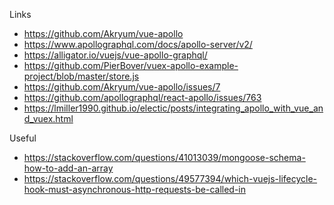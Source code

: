 Links

- https://github.com/Akryum/vue-apollo
- https://www.apollographql.com/docs/apollo-server/v2/
- https://alligator.io/vuejs/vue-apollo-graphql/
- https://github.com/PierBover/vuex-apollo-example-project/blob/master/store.js
- https://github.com/Akryum/vue-apollo/issues/7
- https://github.com/apollographql/react-apollo/issues/763
- https://lmiller1990.github.io/electic/posts/integrating_apollo_with_vue_and_vuex.html

Useful

- https://stackoverflow.com/questions/41013039/mongoose-schema-how-to-add-an-array
- https://stackoverflow.com/questions/49577394/which-vuejs-lifecycle-hook-must-asynchronous-http-requests-be-called-in

